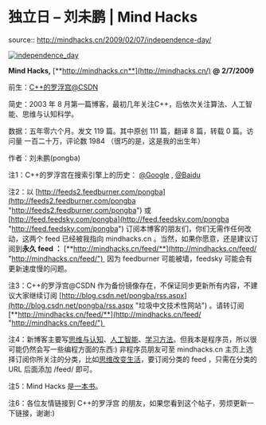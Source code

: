 # 独立日 – 刘未鹏 | Mind Hacks

source:: http://mindhacks.cn/2009/02/07/independence-day/

[![independence_day](http://mindhacks.cn/wp-content/uploads/2009/02/independence-day-thumb.jpg "independence_day")](http://mindhacks.cn/wp-content/uploads/2009/02/independence-day.jpg)

**Mind Hacks,** [**http://mindhacks.cn**](http://mindhacks.cn/) **@ 2/7/2009**

前生：[C++的罗浮宫@CSDN](http://blog.csdn.net/pongba/ "垃圾中文技术性网站")

简史：2003 年 8 月第一篇博客，最初几年关注C++，后依次关注算法、人工智能、思维与认知科学。

数据：五年零六个月。发文 119 篇。其中原创 111 篇，翻译 8 篇，转载 0 篇。访问量 一百二十万，评论数 1984 （很巧的是，这是我的出生年）

作者：刘未鹏(pongba)

注1：C++的罗浮宫在搜索引擎上的历史： [@Google](http://www.google.cn/search?hl=zh-CN&q=C%2B%2B%E7%9A%84%E7%BD%97%E6%B5%AE%E5%AE%AB&meta=lr%3Dlang_zh-CN|lang_zh-TW) , [@Baidu](http://www.baidu.com/s?wd=C%2B%2B%B5%C4%C2%DE%B8%A1%B9%AC&cl=3)

注2：以 [http://feeds2.feedburner.com/pongba](http://feeds2.feedburner.com/pongba "http://feeds2.feedburner.com/pongba") 或 [http://feed.feedsky.com/pongba](http://feed.feedsky.com/pongba "http://feed.feedsky.com/pongba") 订阅本博客的朋友们，你们无需作任何改动，这两个 feed 已经被我指向 mindhacks.cn 。当然，如果你愿意，还是建议订阅到**永久 feed ：** [**http://mindhacks.cn/feed/**](http://mindhacks.cn/feed/ "http://mindhacks.cn/feed/")  因为 feedburner 可能被墙，feedsky 可能会有更新速度慢的问题。

注3：C++的罗浮宫@CSDN 作为备份镜像存在，不保证同步更新所有内容，不建议大家继续订阅 [http://blog.csdn.net/pongba/rss.aspx](http://blog.csdn.net/pongba/rss.aspx "垃圾中文技术性网站") 。请转订阅 [**http://mindhacks.cn/feed/**](http://mindhacks.cn/feed/ "http://mindhacks.cn/feed/") 

注4：新博客主要写[思维与认知](http://mindhacks.cn/topics/mind/)、[人工智能](http://mindhacks.cn/topics/machine-learning/)、[学习方法](http://mindhacks.cn/topics/learning-method/)。但我本是程序员，所以很可能仍然会写一些编程方面的东西:) 非程序员朋友可至 mindhacks.cn 主页上选择订阅你所关注的分类，比如[思维改变生活](http://mindhacks.cn/topics/mind/)，要订阅分类的 feed ，只需在分类的 URL 后面添加 /feed/ 即可。

注5：Mind Hacks 是[一本书](http://www.douban.com/subject/1395497/)。

注6：各位友情链接到 C++的罗浮宫 的朋友，如果您看到这个帖子，劳烦更新一下链接，谢谢:)
